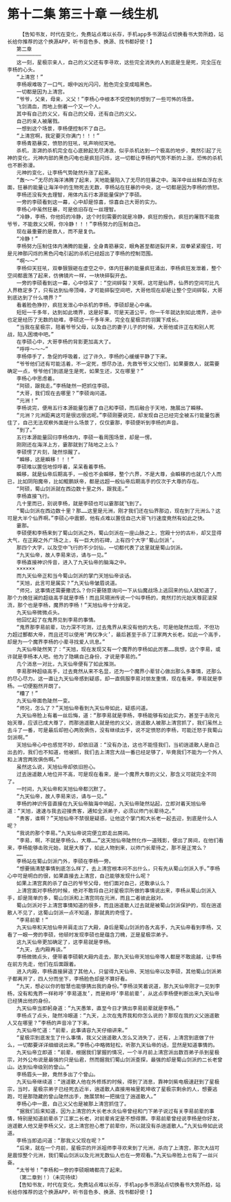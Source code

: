 # 第十二集 第三十章 一线生机
        【告知书友，时代在变化，免费站点难以长存，手机app多书源站点切换看书大势所趋，站长给你推荐的这个换源APP，听书音色多、换源、找书都好使！】
       第二章
       ————————
       这一刻，星极宗亲人，自己的义父还有李寻欢，这些完全消失的人到底是生是死，完全压在李杨的心头。
       “上清宫！”
       李杨艰难吸了一口气，眼中凶光闪闪，脸色完全变成暗黑色。
       一切都是因为上清宫。
       “爷爷，父亲，母亲，义父！”李杨心中根本不受控制的想到了一些可怖的场景。
       飞剑滴血，而地上倒着一个又一个人。
       其中有自己的义父，有自己的父母，还有自己的义父。
       自己的亲人被屠戮。
       一想到这个场景，李杨便控制不了自己。
       “上清宫啊，我定要灭你满门！！！”
       李杨青筋暴突，愤怒的狂吼，吼声响彻天地。
       杀机，澎湃的杀机完全在心底掀起无尽涛浪，似乎杀机达到一个极高的地步，竟然引起了元神的变化，元神内部的黑色闪电也是疯狂闪烁，这一切都让李杨的气势不断的上涨，恐怖的杀机也不断弥漫。
       元神的变化，让李杨气势陡然升涨了起来。
       “轰～～”无尽的海洋沸腾了起来，天地能量陷入了无尽的狂暴之中。海洋中丝丝鲜血浮在水面，狂暴的能量让海洋中的生物死去无数，李杨站在狂暴的中央，这一切都是因为李杨的愤怒。
       李杨还没有失去理智，用体内五行本源能量保护了李硕。
       一旁的李硕看到这一幕，心中却是惊喜，惊喜自己大哥的实力。
       李杨心中虽然狂暴，可是依旧存在一丝理智。
       “冷静，李杨，你他妈的冷静，这个时刻需要的就是冷静，疯狂的报仇，疯狂的屠戮不能救爷爷，不能救义父啊，你冷静！！！”李杨努力的压制自己。
       现在最重要的是救人，而不是复仇。
       “冷静！”
       李杨努力压制住体内沸腾的能量，全身青筋暴突，眼角甚至都迸裂开来，双拳紧紧握住，可是元神那闪烁的黑色闪电引起的杀机已经超出了李杨的控制范围。
       “啊～～”
       李杨仰天狂吼，双拳狠狠砸在虚空之中，体内狂暴的能量疯狂涌出，李杨疯狂发泄着，整个空间都震荡了起来，仿佛镜片一样，一块块碎裂开去。
       一旁的李硕看到这一幕，心中惊呆了：“空间碎裂？天啊，这可是仙界，仙界的空间可比凡人界稳定多了，只有达到仙帝顶峰，才可能碎裂空间吧，大哥他现在却是让整个空间碎裂，大哥到底达到了什么境界？”
       看着脸色狰狞，疯狂发泄心中杀机的李杨，李硕却是心中痛。
       短短一千多年，达到如此境界，这是好事，可是天道公平，你一千年就达到如此境界，途中也定是经历了无数的劫难，李硕这一千多年来，完全在星极宗的羽翼下成长。
       “当我在星极宗，陪着爷爷父母，以及自己的妻子儿子的时候，大哥他或许正在和别人死战，陷入困境中吧。”
       在李硕心中，大哥李杨的背影更加高大了。
       “呼呼～～～”
       李杨停手了，急促的呼吸着，过了许久，李杨的心缓缓平静了下来。
       “爷爷他们还有可能活着，不一定死，想尽办法，先救爷爷义父他们，如果要救人，就需要确定一点，爷爷他们到底是生是死，如果生还，又在哪里？”
       李杨心中思虑着。
       “阿硕，跟我走。”李杨陡然一把抓住李硕。
       “大哥，我们现在去哪里？”李硕询问道。
       “元洲！”
       李杨说完，便用五行本源能量包裹了自己和李硕，而后融合于天地，施展出了瞬移。
       “元洲？元洲距离这可是很远很远呢。”李硕刚要说完，却发现自己已经完全被五行能量包裹住了，自己无法观察外面是什么场景了，仅仅霎那，李硕便听到李杨的声音。
       “到了。”
       五行本源能量回归李杨体内，李硕一看周围场景，却是一愣。
       刚刚还在海洋上方，霎那就到了陆地之上么？
       李硕愣了片刻，陡然惊醒了。
       “瞬移，这是瞬移！！！”
       李硕难以置信地惊呼着，呆呆看着李杨。
       瞬移，就是仙帝后期高手，一般也不会瞬移，整个六界，不是大尊，会瞬移的也就几个人而已，比如阴阳魔帝，比如鲲鹏妖帝，都是远超一般仙帝后期高手的仅次于大尊的存在。
       “阿硕，蜀山剑派就在西边数十里之外，跟我走。”
       李杨直接飞行。
       几十里而已，别说李杨，就是李硕也可以霎那就飞到了。
       “蜀山剑派在西边数十里？那……这里是元洲，刚才我们还在仙界那边，现在到了元洲么？这可是大半个仙界啊。”李硕心中震颤，他有点难以置信自己大哥飞行速度竟然有如此之快。
       霎那。
       李硕便和李杨来到了蜀山剑派之外，蜀山剑派在一座山脉之上，宫殿十分的古朴，却又显得大气，在正殿之外广场之上，有一巨大的石碑，上有四个大字‘蜀山剑派’。
       那四个大字，以及空中飞行的不少剑仙，一切都代表了这里就是蜀山剑派。
       “九天仙帝，故人李易来访，请与一见。”
       李杨直接神识传音，进入了九天仙帝的脑海之中。
       ××××××
       而九天仙帝正和当今蜀山剑派的掌门天旭仙帝谈话。
       “天旭，此言可是属实？”九天仙帝皱眉说道。
       “师兄，这事情还需要撒谎么？你只要随意询问一下从仙魔战场上逃回来的仙人就知道了，那个力挽狂澜的超级高手就是李杨！而且凤翎洲传说一个叫李杨的，竟然打的元始天尊屁滚尿流，那个也是李杨，魔界的李杨！”天旭仙帝十分肯定。
       九天仙帝微微点头。
       他回忆起了在鬼界见到李易的事情。
       “鬼界那李易前辈，功力深不可测，过去鬼界从来没有他的大名，可是他陡然出现，不但功力超过酆都大帝，而且还可以使用‘两仪净火’，最后甚至于杀了江家两大长老。如此一个高手，却是为一个魔界李杨的小辈寻找爱人讯息。”
       九天仙帝陡然笑了：“天旭，现在发现又有一个魔界的李杨如此厉害……我想，这个李易，或许就是李杨本人吧。他为了隐瞒自己身份，才说是李易的。”
       几个消息一对比，九天仙帝便有了如此推测。
       李易那种超级高手，过去竟然从来不名显，还为一个魔界小辈甘心做出那么多事情，还那么的尽心尽力。这一直让九天仙帝感到疑惑，却一直佩服李易对朋友重情，现在看来，李易就是李杨。一切便豁然开朗了。
       “糟了！”
       九天仙帝面色陡然一变。
       “师兄，怎么了？”天旭仙帝看到九天仙帝如此，疑惑问道。
       九天仙帝脸上有着一丝后悔，道：“那李易就是李杨，李杨能够有如此实力，甚至于击败元始天尊，应该已成大尊了，而那逍遥散人就是他的义父，逍遥散人被那上清宫抓了，我们虽然上去斗了一番，可是最后却担心两败俱伤，没有继续出手，说不定愤怒的李杨，可能迁怒于我蜀山剑派啊。”
       天旭仙帝心中也感觉不妙，却依旧道：“没有办法，这也不能怪我们，当初逍遥散人是自己出去的，我们也不知道，他被抓，我们去上清宫大战一番已经足够了，毕竟我们不能为一个外人和上清宫两败俱伤啊。”
       虽然这么说，天旭仙帝却依旧担心。
       过去逍遥散人地位并不高，可是现在看来，是一个魔界大尊的义父，那含义可就完全不同了。
       一时间，九天仙帝和天旭仙帝都沉默了。
       “九天仙帝，故人李易来访，请与一见。”
       李杨的神识传音直接在九天仙帝脑海中响起，九天仙帝陡然站起，立即对着天旭仙帝道：“天旭，速速与我去迎接贵客，通知全派弟子，必须以师门长辈待之。”
       “贵客，谁啊？”天旭仙帝不禁很是疑惑，让他这个掌门和大长老一起去迎，到底是什么人呢？
       “我说的那个李易。”九天仙帝说完便立即走出房间。
       “李易，啊，不就是李杨么，大尊……”这天旭仙帝陡然化作一道残影，便出了房间，在他们看来，李杨能够击败元始，就是大尊了，如此人物到来，以师门长辈待之，那不是正常么？
       ……
       李杨站在蜀山剑派门外，李硕在李杨一旁。
       “想要搞清楚事情到底怎么样了，去上清宫根本问不出什么，只有先从蜀山剑派入手。”李杨心中可是明白的很，如果直接去上清宫，自己能够发现什么呢？
       如果上清宫真的杀了自己的爷爷父母，他们面对自己，还敢承认么？
       上清宫面对李杨的时候，绝对不敢将自己对星极宗所做的事情说出来，李杨从蜀山剑派入手，却是简单的多，蜀山剑派和上清宫同在元洲，而且二者彼此敌对。
       蜀山剑派对于上清宫事情知道的很多，而且逍遥散人过去就是被蜀山剑派保护的，现在逍遥散人不见了，这蜀山剑派一点不知道，那就真的奇怪了。
       “李易前辈！”
       九天仙帝和天旭仙帝并肩走出了大殿，身后是蜀山剑派的各大高手，九天仙帝看到李杨，又看了一眼一旁的李硕，他顿时发现李硕也是蕴含刀魄，正是星极宗弟子。
       这九天仙帝更加确定了，这李易就是李杨。
       “九天，去内殿再谈。”
       李杨微微点头，便带着李硕朝大殿内走去，那九天仙帝天旭仙帝等人都是不敢逾越，让李杨在前方先走，他们在后面跟着。
       进入内殿，李杨直接屏退了其他人，只留得九天仙帝、天旭仙帝以及李硕，其他蜀山剑派弟子都离开了，四人分而坐下，李杨脸色却是不算好看。
       “九天，想必以你的智慧也能够猜出我的身份。”李杨淡笑着说道，那九天仙帝刚才一见到李杨，没有和鬼界一样称呼‘李易道友’，而是称呼‘李易前辈’，从这点李杨便判断出来九天仙帝已经猜出他的身份。
       九天仙帝当即躬身道：“九天愚笨，直至今日才猜出李易前辈就是李杨。”
       李杨点了点头，陡然冷眼道：“九天，上次在鬼界我和你怎么说的？那现在我的义父逍遥散人又在哪里？”李杨的声音冷了下来。
       九天仙帝忙道：“前辈，此事请容九天仔细讲来。”
       “星极宗到底发生了什么事情，我义父逍遥散人怎么又消失了，还有，上清宫到底做了什么，一切都要详详细细说出来。”李杨心中略微轻松，听那九天仙帝的话，显然是知道事情的。
       九天仙帝立即道：“前辈，根据我们掌握的情况，一个半月前上清宫派出数百弟子杀到星极宗，对外公布说是最强的只是仙君，然而据我们蜀山剑派查探，最强的却是蜀山剑派的二长老曾山。达到仙帝级别的曾山。”
       李杨眉头一掀，竟然多出了个曾山。
       九天仙帝继续道：“逍遥散人他在外修炼的时候，得到了消息，靠神剑紫电极速赶到了星极宗，当时，星极宗弟子已经死去近半，逍遥散人直接用袖里乾坤收了星极宗剩余的人，想要逃跑，可是那隐藏的曾山陡然出手，施展禁制一把擒住了逍遥散人。”
       李杨心中一震，自己义父也是被那上清宫抓住了。
       “据我们后来知道，因为上清宫的大长老水炎仙帝曾经和门下弟子说过有关李易前辈的事情，特别是知道前辈杀了江家二长老，对前辈肯定是不想得罪。李易前辈曾经说李杨是你好友，逍遥散人他又是李杨义父，这上清宫担心惹了前辈你，所以就没有杀逍遥散人。”九天仙帝如此说道。
       李杨当即追问道：“那我义父现在呢？”
       “后来，就在一个月前，星极宗的开派祖师李寻欢来到了元洲，杀向了上清宫，那次大战可是震惊整个元洲，我们蜀山剑派以及元洲无数仙人也在一旁观看。”九天仙帝脸上也有了一丝兴奋。
       “太爷爷！”李杨和一旁的李硕眼睛都亮了起来。
       （第二章到！）（未完待续）
       【告知书友，时代在变化，免费站点难以长存，手机app多书源站点切换看书大势所趋，站长给你推荐的这个换源APP，听书音色多、换源、找书都好使！】